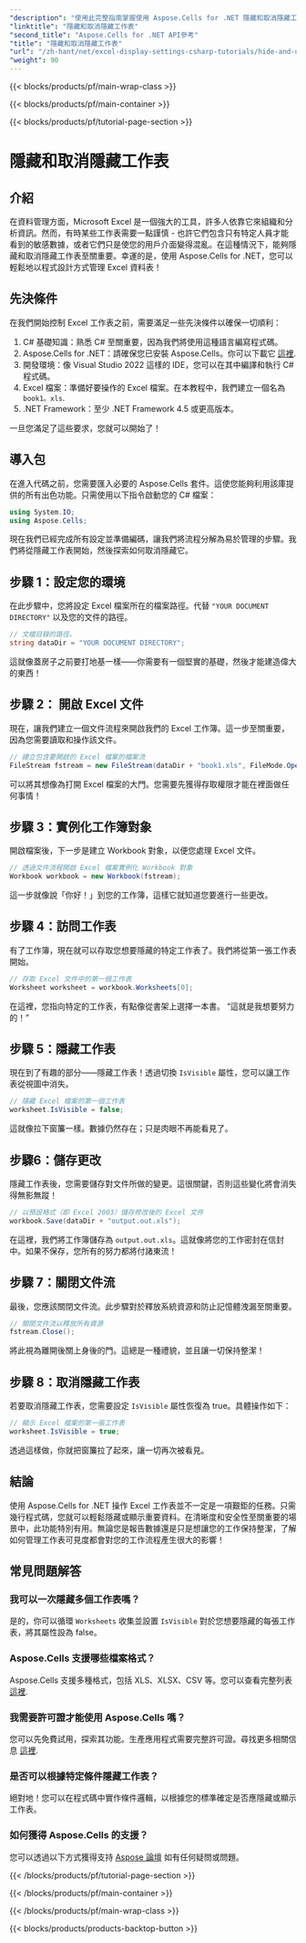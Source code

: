 ```yaml
---
"description": "使用此完整指南掌握使用 Aspose.Cells for .NET 隱藏和取消隱藏工作表的 Excel 工作表操作。簡化您的資料管理。"
"linktitle": "隱藏和取消隱藏工作表"
"second_title": "Aspose.Cells for .NET API參考"
"title": "隱藏和取消隱藏工作表"
"url": "/zh-hant/net/excel-display-settings-csharp-tutorials/hide-and-unhide-worksheet/"
"weight": 90
---
```


{{< blocks/products/pf/main-wrap-class >}}

{{< blocks/products/pf/main-container >}}

{{< blocks/products/pf/tutorial-page-section >}}

# 隱藏和取消隱藏工作表

## 介紹

在資料管理方面，Microsoft Excel 是一個強大的工具，許多人依靠它來組織和分析資訊。然而，有時某些工作表需要一點謹慎 - 也許它們包含只有特定人員才能看到的敏感數據，或者它們只是使您的用戶介面變得混亂。在這種情況下，能夠隱藏和取消隱藏工作表至關重要。幸運的是，使用 Aspose.Cells for .NET，您可以輕鬆地以程式設計方式管理 Excel 資料表！ 

## 先決條件

在我們開始控制 Excel 工作表之前，需要滿足一些先決條件以確保一切順利：

1. C# 基礎知識：熟悉 C# 至關重要，因為我們將使用這種語言編寫程式碼。
2. Aspose.Cells for .NET：請確保您已安裝 Aspose.Cells。你可以下載它 [這裡](https://releases。aspose.com/cells/net/).
3. 開發環境：像 Visual Studio 2022 這樣的 IDE，您可以在其中編譯和執行 C# 程式碼。
4. Excel 檔案：準備好要操作的 Excel 檔案。在本教程中，我們建立一個名為 `book1。xls`.
5. .NET Framework：至少 .NET Framework 4.5 或更高版本。

一旦您滿足了這些要求，您就可以開始了！

## 導入包

在進入代碼之前，您需要匯入必要的 Aspose.Cells 套件。這使您能夠利用該庫提供的所有出色功能。只需使用以下指令啟動您的 C# 檔案：

```csharp
using System.IO;
using Aspose.Cells;
```

現在我們已經完成所有設定並準備編碼，讓我們將流程分解為易於管理的步驟。我們將從隱藏工作表開始，然後探索如何取消隱藏它。

## 步驟 1：設定您的環境

在此步驟中，您將設定 Excel 檔案所在的檔案路徑。代替 `"YOUR DOCUMENT DIRECTORY"` 以及您的文件的路徑。

```csharp
// 文檔目錄的路徑。
string dataDir = "YOUR DOCUMENT DIRECTORY";
```

這就像蓋房子之前要打地基一樣——你需要有一個堅實的基礎，然後才能建造偉大的東西！

## 步驟 2： 開啟 Excel 文件

現在，讓我們建立一個文件流程來開啟我們的 Excel 工作簿。這一步至關重要，因為您需要讀取和操作該文件。

```csharp
// 建立包含要開啟的 Excel 檔案的檔案流
FileStream fstream = new FileStream(dataDir + "book1.xls", FileMode.Open);
```

可以將其想像為打開 Excel 檔案的大門。您需要先獲得存取權限才能在裡面做任何事情！

## 步驟 3：實例化工作簿對象

開啟檔案後，下一步是建立 Workbook 對象，以便您處理 Excel 文件。

```csharp
// 透過文件流程開啟 Excel 檔案實例化 Workbook 對象
Workbook workbook = new Workbook(fstream);
```

這一步就像說「你好！」到您的工作簿，這樣它就知道您要進行一些更改。

## 步驟 4：訪問工作表

有了工作簿，現在就可以存取您想要隱藏的特定工作表了。我們將從第一張工作表開始。

```csharp
// 存取 Excel 文件中的第一個工作表
Worksheet worksheet = workbook.Worksheets[0];
```

在這裡，您指向特定的工作表，有點像從書架上選擇一本書。 “這就是我想要努力的！”

## 步驟 5：隱藏工作表

現在到了有趣的部分——隱藏工作表！透過切換 `IsVisible` 屬性，您可以讓工作表從視圖中消失。

```csharp
// 隱藏 Excel 檔案的第一個工作表
worksheet.IsVisible = false;
```

這就像拉下窗簾一樣。數據仍然存在；只是肉眼不再能看見了。

## 步驟6：儲存更改

隱藏工作表後，您需要儲存對文件所做的變更。這很關鍵，否則這些變化將會消失得無影無蹤！

```csharp
// 以預設格式（即 Excel 2003）儲存修改後的 Excel 文件
workbook.Save(dataDir + "output.out.xls");
```

在這裡，我們將工作簿儲存為 `output.out.xls`。這就像將您的工作密封在信封中。如果不保存，您所有的努力都將付諸東流！

## 步驟 7：關閉文件流

最後，您應該關閉文件流。此步驟對於釋放系統資源和防止記憶體洩漏至關重要。

```csharp
// 關閉文件流以釋放所有資源
fstream.Close();
```

將此視為離開後關上身後的門。這總是一種禮貌，並且讓一切保持整潔！

## 步驟 8：取消隱藏工作表

若要取消隱藏工作表，您需要設定 `IsVisible` 屬性恢復為 true。具體操作如下：

```csharp
// 顯示 Excel 檔案的第一張工作表
worksheet.IsVisible = true;
```

透過這樣做，你就把窗簾拉了起來，讓一切再次被看見。

## 結論

使用 Aspose.Cells for .NET 操作 Excel 工作表並不一定是一項艱鉅的任務。只需幾行程式碼，您就可以輕鬆隱藏或顯示重要資料。在清晰度和安全性至關重要的場景中，此功能特別有用。無論您是報告數據還是只是想讓您的工作保持整潔，了解如何管理工作表可見度都會對您的工作流程產生很大的影響！

## 常見問題解答

### 我可以一次隱藏多個工作表嗎？
是的，你可以循環 `Worksheets` 收集並設置 `IsVisible` 對於您想要隱藏的每張工作表，將其屬性設為 false。

### Aspose.Cells 支援哪些檔案格式？
Aspose.Cells 支援多種格式，包括 XLS、XLSX、CSV 等。您可以查看完整列表 [這裡](https://reference。aspose.com/cells/net/).

### 我需要許可證才能使用 Aspose.Cells 嗎？
您可以先免費試用，探索其功能。生產應用程式需要完整許可證。尋找更多相關信息 [這裡](https://purchase。aspose.com/buy).

### 是否可以根據特定條件隱藏工作表？
絕對地！您可以在程式碼中實作條件邏輯，以根據您的標準確定是否應隱藏或顯示工作表。

### 如何獲得 Aspose.Cells 的支援？
您可以透過以下方式獲得支持 [Aspose 論壇](https://forum.aspose.com/c/cells/9) 如有任何疑問或問題。

{{< /blocks/products/pf/tutorial-page-section >}}

{{< /blocks/products/pf/main-container >}}

{{< /blocks/products/pf/main-wrap-class >}}

{{< blocks/products/products-backtop-button >}}